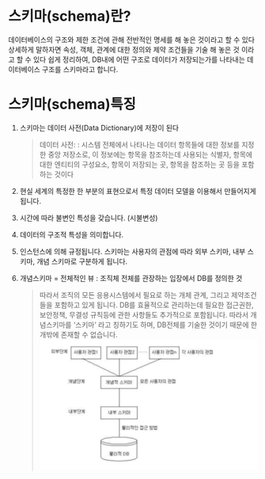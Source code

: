 # 스키마(schema)란?
데이터베이스의 구조와 제한 조건에 관해 전반적인 명세를 해 놓은 것이라고 할 수 있다
상세하게 말하자면 속성, 객체, 관계에 대한 정의와 제약 조건들을 기술 해 놓은 것 이라고 할 수 있다
쉽게 정리하여, DB내에 어떤 구조로 데이터가 저장되는가를 나타내는 데이터베이스 구조를 스키마라고 합니다.

# 스키마(schema)특징
1. 스키마는 데이터 사전(Data Dictionary)에 저장이 된다
   >데이터 사전: : 시스템 전체에서 나타나는 데이터 항목들에 대한 정보를 지정한 중앙 저장소로,
   >이 정보에는 항목을 참조하는데 사용되는 식별자, 항목에 대한 엔티티의 구성요소, 항목이 저장되는 곳, 항목을 참조하는 곳 등을 포함하는 것이다
2. 현실 세계의 특정한 한 부분의 표현으로서 특정 데이터 모델을 이용해서 만들어지게 됩니다.
3. 시간에 따라 불변인 특성을 갖습니다. (시불변성)
4. 데이터의 구조적 특성을 의미합니다.
5. 인스턴스에 의해 규정됩니다.
스키마는 사용자의 관점에 따라 외부 스키마, 내부 스키마, 개념 스키마로 구분하게 됩니다.


1. 개념스키마 = 전체적인 뷰 : 조직체 전체를 관장하는 입장에서 DB를 정의한 것
   >따라서 조직의 모든 응용시스템에서 필요로 하는 개체 관계, 그리고 제약조건들을 포함하고 있게 됩니다.
   >DB를 효율적으로 관리하는데 필요한 접근권한, 보안정책, 무결성 규칙등에 관한 사항들도 추가적으로 포함됩니다.
   >따라서 개념스키마를 ‘스키마’ 라고 칭하기도 하며, DB전체를 기술한 것이기 때문에 한 개밖에 존재할 수 없습니다.
   >![스크린샷](https://github.com/boxinthechaos/Link1/blob/main/%EC%8A%A4%ED%81%AC%EB%A6%B0%EC%83%B7%202024-09-12%20172306.png)
